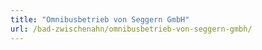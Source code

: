 ```yaml
---
title: "Omnibusbetrieb von Seggern GmbH"
url: /bad-zwischenahn/omnibusbetrieb-von-seggern-gmbh/
---
```

